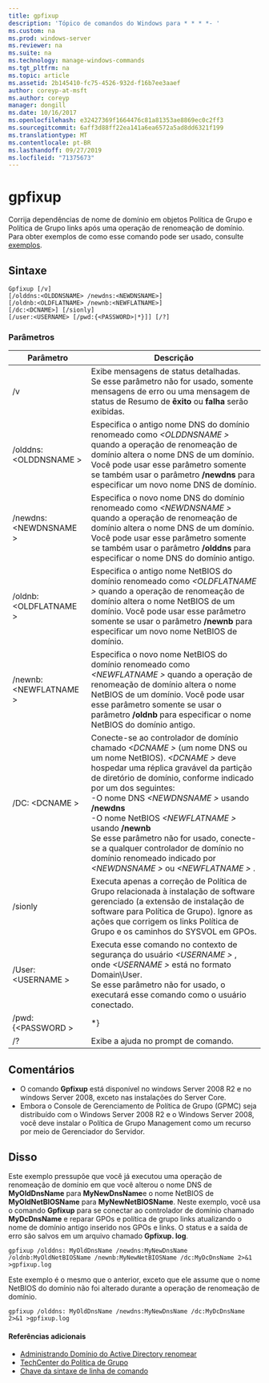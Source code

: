 ```yaml
---
title: gpfixup
description: 'Tópico de comandos do Windows para * * * *- '
ms.custom: na
ms.prod: windows-server
ms.reviewer: na
ms.suite: na
ms.technology: manage-windows-commands
ms.tgt_pltfrm: na
ms.topic: article
ms.assetid: 2b145410-fc75-4526-932d-f16b7ee3aaef
author: coreyp-at-msft
ms.author: coreyp
manager: dongill
ms.date: 10/16/2017
ms.openlocfilehash: e32427369f1664476c81a81353ae8869ec0c2ff3
ms.sourcegitcommit: 6aff3d88ff22ea141a6ea6572a5ad8dd6321f199
ms.translationtype: MT
ms.contentlocale: pt-BR
ms.lasthandoff: 09/27/2019
ms.locfileid: "71375673"
---
```

# <a name="gpfixup"></a>gpfixup



Corrija dependências de nome de domínio em objetos Política de Grupo e Política de Grupo links após uma operação de renomeação de domínio. Para obter exemplos de como esse comando pode ser usado, consulte [exemplos](#BKMK_Examples).

## <a name="syntax"></a>Sintaxe

```
Gpfixup [/v] 
[/olddns:<OLDDNSNAME> /newdns:<NEWDNSNAME>] 
[/oldnb:<OLDFLATNAME> /newnb:<NEWFLATNAME>] 
[/dc:<DCNAME>] [/sionly] 
[/user:<USERNAME> [/pwd:{<PASSWORD>|*}]] [/?]
```

### <a name="parameters"></a>Parâmetros

|       Parâmetro       |                                                                                                                                                                                                                               Descrição                                                                                                                                                                                                                               |
|-----------------------|-------------------------------------------------------------------------------------------------------------------------------------------------------------------------------------------------------------------------------------------------------------------------------------------------------------------------------------------------------------------------------------------------------------------------------------------------------------------------|
|          /v           |                                                                                                                                                      Exibe mensagens de status detalhadas.</br>Se esse parâmetro não for usado, somente mensagens de erro ou uma mensagem de status de Resumo de **êxito** ou **falha** serão exibidas.                                                                                                                                                       |
| /olddns: \<OLDDNSNAME > |                                                                                                           Especifica o antigo nome DNS do domínio renomeado como *\<OLDDNSNAME >* quando a operação de renomeação de domínio altera o nome DNS de um domínio. Você pode usar esse parâmetro somente se também usar o parâmetro **/newdns** para especificar um novo nome DNS de domínio.                                                                                                            |
| /newdns: \<NEWDNSNAME > |                                                                                                          Especifica o novo nome DNS do domínio renomeado como *\<NEWDNSNAME >* quando a operação de renomeação de domínio altera o nome DNS de um domínio. Você pode usar esse parâmetro somente se também usar o parâmetro **/olddns** para especificar o nome DNS do domínio antigo.                                                                                                           |
| /oldnb: \<OLDFLATNAME > |                                                                                                        Especifica o antigo nome NetBIOS do domínio renomeado como *\<OLDFLATNAME >* quando a operação de renomeação de domínio altera o nome NetBIOS de um domínio. Você pode usar esse parâmetro somente se usar o parâmetro **/newnb** para especificar um novo nome NetBIOS de domínio.                                                                                                        |
| /newnb: \<NEWFLATNAME > |                                                                                                       Especifica o novo nome NetBIOS do domínio renomeado como *\<NEWFLATNAME >* quando a operação de renomeação de domínio altera o nome NetBIOS de um domínio. Você pode usar esse parâmetro somente se usar o parâmetro **/oldnb** para especificar o nome NetBIOS do domínio antigo.                                                                                                       |
|     /DC: \<DCNAME >     | Conecte-se ao controlador de domínio chamado *\<DCNAME >* (um nome DNS ou um nome NetBIOS). *\<DCNAME >* deve hospedar uma réplica gravável da partição de diretório de domínio, conforme indicado por um dos seguintes:</br>-O nome DNS *\<NEWDNSNAME >* usando **/newdns**</br>-O nome NetBIOS *\<NEWFLATNAME >* usando **/newnb**</br>Se esse parâmetro não for usado, conecte-se a qualquer controlador de domínio no domínio renomeado indicado por *\<NEWDNSNAME >* ou *\<NEWFLATNAME >* . |
|        /sionly        |                                                                                                                           Executa apenas a correção de Política de Grupo relacionada à instalação de software gerenciado (a extensão de instalação de software para Política de Grupo). Ignore as ações que corrigem os links Política de Grupo e os caminhos do SYSVOL em GPOs.                                                                                                                           |
|   /User: \<USERNAME >   |                                                                                                                                   Executa esse comando no contexto de segurança do usuário *\<USERNAME >* , onde *\<USERNAME >* está no formato Domain\User.</br>Se esse parâmetro não for usado, o executará esse comando como o usuário conectado.                                                                                                                                    |
|   /pwd: {\<PASSWORD >   |                                                                                                                                                                                                                                   \*}                                                                                                                                                                                                                                   |
|          /?           |                                                                                                                                                                                                                  Exibe a ajuda no prompt de comando.                                                                                                                                                                                                                   |

## <a name="remarks"></a>Comentários

-   O comando **Gpfixup** está disponível no windows Server 2008 R2 e no windows Server 2008, exceto nas instalações do Server Core.
-   Embora o Console de Gerenciamento de Política de Grupo (GPMC) seja distribuído com o Windows Server 2008 R2 e o Windows Server 2008, você deve instalar o Política de Grupo Management como um recurso por meio de Gerenciador do Servidor.

## <a name="BKMK_Examples"></a>Disso

Este exemplo pressupõe que você já executou uma operação de renomeação de domínio em que você alterou o nome DNS de **MyOldDnsName** para **MyNewDnsName**e o nome NetBIOS de **MyOldNetBIOSName** para **MyNewNetBIOSName**. Neste exemplo, você usa o comando **Gpfixup** para se conectar ao controlador de domínio chamado **MyDcDnsName** e reparar GPOs e política de grupo links atualizando o nome de domínio antigo inserido nos GPOs e links. O status e a saída de erro são salvos em um arquivo chamado **Gpfixup. log**.
```
gpfixup /olddns: MyOldDnsName /newdns:MyNewDnsName /oldnb:MyOldNetBIOSName /newnb:MyNewNetBIOSName /dc:MyDcDnsName 2>&1 >gpfixup.log
```
Este exemplo é o mesmo que o anterior, exceto que ele assume que o nome NetBIOS do domínio não foi alterado durante a operação de renomeação de domínio.
```
gpfixup /olddns: MyOldDnsName /newdns:MyNewDnsName /dc:MyDcDnsName 2>&1 >gpfixup.log
```

#### <a name="additional-references"></a>Referências adicionais

-   [Administrando Domínio do Active Directory renomear](https://go.microsoft.com/fwlink/?LinkId=198385)
-   [TechCenter do Política de Grupo](https://go.microsoft.com/fwlink/?LinkID=145531)
-   [Chave da sintaxe de linha de comando](command-line-syntax-key.md)